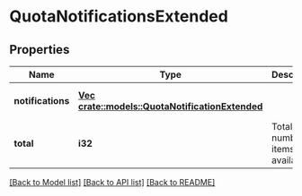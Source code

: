 # QuotaNotificationsExtended

## Properties
Name | Type | Description | Notes
------------ | ------------- | ------------- | -------------
**notifications** | [**Vec <crate::models::QuotaNotificationExtended>**](QuotaNotificationExtended.md) |  | [optional] [default to null]
**total** | **i32** | Total number of items available. | [optional] [default to null]

[[Back to Model list]](../README.md#documentation-for-models) [[Back to API list]](../README.md#documentation-for-api-endpoints) [[Back to README]](../README.md)


